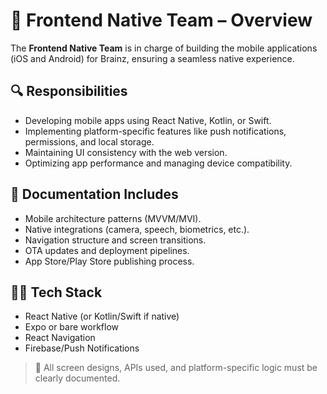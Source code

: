 # 📱 Frontend Native Team – Overview

The **Frontend Native Team** is in charge of building the mobile applications (iOS and Android) for Brainz, ensuring a seamless native experience.

## 🔍 Responsibilities
- Developing mobile apps using React Native, Kotlin, or Swift.
- Implementing platform-specific features like push notifications, permissions, and local storage.
- Maintaining UI consistency with the web version.
- Optimizing app performance and managing device compatibility.

## 📘 Documentation Includes
- Mobile architecture patterns (MVVM/MVI).
- Native integrations (camera, speech, biometrics, etc.).
- Navigation structure and screen transitions.
- OTA updates and deployment pipelines.
- App Store/Play Store publishing process.

## 🧑‍💻 Tech Stack
- React Native (or Kotlin/Swift if native)
- Expo or bare workflow
- React Navigation
- Firebase/Push Notifications

> 📎 All screen designs, APIs used, and platform-specific logic must be clearly documented.
